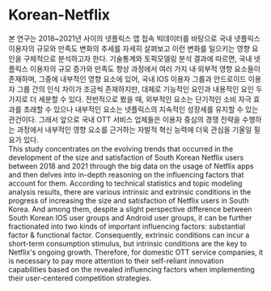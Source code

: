 # Korean-Netflix

본 연구는 2018~2021년 사이의 넷플릭스 앱 접속 빅데이터를 바탕으로 국내 넷플릭스 이용자의 규모와 만족도 변화의 추세를 자세히 살펴보고 이런 변화를 일으키는 영향 요인을 구체적으로 분석하고자 한다. 기술통계와 토픽모델링 분석 결과에 따르면, 국내 넷플릭스 이용자의 규모 증가와 만족도 향상 과정에서 여러 가지 내·외부적 영향 요소들이 존재하며, 그중에 내부적인 영향 요소에 있어, 국내 IOS 이용자 그룹과 안드로이드 이용자 그룹 간의 인식 차이가 조금씩 존재하지만, 대체로 기능적인 요인과 내용적인 요인 두 가지로 더 세분할 수 있다. 전반적으로 봤을 때, 외부적인 요소는 단기적인 소비 자극 효과를 초래할 수 있으나 내부적인 요소는 넷플릭스의 지속적인 성장세를 유지할 수 있는 관건이다. 그래서 앞으로 국내 OTT 서비스 업체들은 이용자 중심의 경쟁 전략을 수행하는 과정에서 내부적인 영향 요소를 근거하는 자발적 혁신 능력에 더욱 관심을 기울일 필요가 있다.  
This study concentrates on the evolving trends that occurred in the development of the size and satisfaction of South Korean Netflix users between 2018 and 2021 through the big data on the usage of Netflix apps and then delves into in-depth reasoning on the influencing factors that account for them. According to technical statistics and topic modeling analysis results, there are various intrinsic and extrinsic conditions in the progress of increasing the size and satisfaction of Netflix users in South Korea. And among them, despite a slight perspective difference between South Korean IOS user groups and Android user groups, it can be further fractionated into two kinds of important influencing factors: substantial factor & functional factor. Consequently, extrinsic conditions can incur a short-term consumption stimulus, but intrinsic conditions are the key to Netflix's ongoing growth. Therefore, for domestic OTT service companies, it is necessary to pay more attention to their self-reliant innovation capabilities based on the revealed influencing factors when implementing their user-centered competition strategies.
